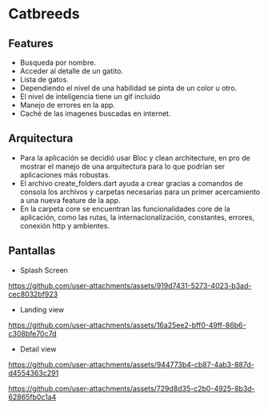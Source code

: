 # Catbreeds

## Features

* Busqueda por nombre.
* Acceder al detalle de un gatito.
* Lista de gatos.
* Dependiendo el nivel de una habilidad se pinta de un color u otro.
* El nivel de inteligencia tiene un gif incluido
* Manejo de errores en la app.
* Caché de las imagenes buscadas en internet.

## Arquitectura
* Para la aplicación se decidió usar Bloc y clean architecture, en pro de mostrar el manejo de una arquitectura para lo que podrían ser aplicaciones más robustas.
* El archivo create_folders.dart ayuda a crear gracias a comandos de consola los archivos y carpetas necesarias para un primer acercamiento a una nueva feature de la app.
* En la carpeta core se encuentran las funcionalidades core de la aplicación, como las rutas, la internacionalización, constantes, errores, conexión http y ambientes.

## Pantallas

* Splash Screen

https://github.com/user-attachments/assets/919d7431-5273-4023-b3ad-cec8032bf923

* Landing view

https://github.com/user-attachments/assets/16a25ee2-bff0-49ff-86b6-c308bfe70c7d

* Detail view


https://github.com/user-attachments/assets/944773b4-cb87-4ab3-887d-d4554363c291


https://github.com/user-attachments/assets/729d8d35-c2b0-4925-8b3d-62865fb0c1a4



